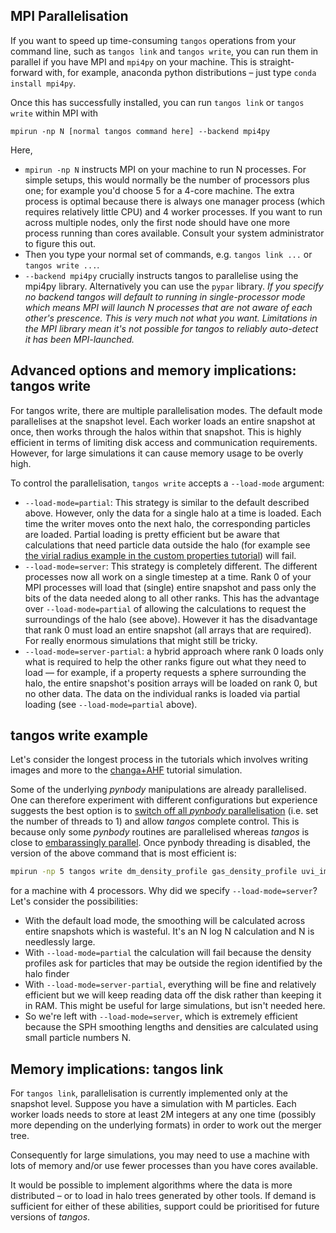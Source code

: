 MPI Parallelisation
-------------------

If you want to speed up time-consuming `tangos` operations from your command line, such as `tangos link` and
`tangos write`, you can run them in parallel if you have MPI and `mpi4py` on your machine. This is straight-forward 
with, for example, anaconda python distributions – just type `conda install mpi4py`. 

Once this has successfully installed, you can run `tangos link` or `tangos write` within MPI with 

```
mpirun -np N [normal tangos command here] --backend mpi4py
```
Here,
 * `mpirun -np N` instructs MPI on your machine to run N processes. For simple setups, this would normally be 
    the number of processors plus one; for example you'd choose 5 for a 4-core machine.
    The extra process is optimal because there is always one manager process (which requires relatively little CPU) 
    and 4 worker processes. 
    If you want to run across multiple nodes, only the first node should have one more process running than cores available. 
    Consult your system administrator to figure this out. 
 *  Then you type your normal set of commands, e.g. `tangos link ...` or `tangos write ...`.
 * `--backend mpi4py` crucially instructs tangos to parallelise using the mpi4py library. 
   Alternatively you can use the `pypar` library. 
   *If you specify no backend tangos will default to running in single-processor mode which means MPI will launch N processes 
   that are not aware of each other's prescence. This is very much not what you want. 
   Limitations in the MPI library mean it's not possible for tangos to reliably auto-detect it has been MPI-launched.*
 

Advanced options and memory implications: tangos write
-------------------------------------------------------

For tangos write, there are multiple parallelisation modes. The default mode parallelises at the snapshot level.
Each worker loads an entire snapshot at once, then works through the halos within that snapshot. This is highly efficient
in terms of limiting disk access and communication requirements. However, for large simulations it can cause memory
usage to be overly high.

To control the parallelisation, `tangos write` accepts a `--load-mode` argument:


* `--load-mode=partial`: This strategy is similar to the default described above. However, only the data for a single 
  halo at a time is loaded. Each time the writer moves onto the next halo, the corresponding particles are loaded.
  Partial loading is pretty efficient but be aware that calculations that need particle data outside the halo
  (for example see [the virial radius example in the custom properties tutorial](custom_properties.md#using-the-particle-data-outside-the-halo))
   will fail.
* `--load-mode=server`: This strategy is completely different. The different processes now all work on a single timestep
  at a time. Rank 0 of your MPI processes will load that (single) entire snapshot and pass 
   only the bits of the data needed along to all other ranks. This has the advantage over 
   `--load-mode=partial` of allowing the calculations to request the surroundings of the halo (see above). 
   However it has the disadvantage that rank 0 must load an entire snapshot (all arrays that are required). 
   For really enormous simulations that might still be tricky.
* `--load-mode=server-partial`: a hybrid approach where rank 0 loads only what is required to help the other ranks 
   figure out what they need to load — for example, if a property requests a sphere surrounding the halo, 
   the entire snapshot's position arrays will be loaded on rank 0, but no other data. 
   The data on the individual ranks is loaded via partial loading (see `--load-mode=partial` above). 


tangos write example 
---------------------

Let's consider the longest process in the tutorials which involves writing images and more to 
the [changa+AHF](first_steps_changa+ahf.md) tutorial simulation. 

Some of the underlying _pynbody_ manipulations are already parallelised. One can therefore experiment
with different configurations but experience suggests the best option is to 
[switch off all _pynbody_ parallelisation](https://pynbody.github.io/pynbody/tutorials/threads.html)
(i.e. set the number of threads to 1) and allow _tangos_ complete control. This is because only some _pynbody_ routines
are parallelised whereas _tangos_ is close to [embarassingly parallel](https://en.wikipedia.org/wiki/Embarrassingly_parallel).
Once pynbody threading is disabled, the version of the above command that is most efficient is:

 ```bash
mpirun -np 5 tangos write dm_density_profile gas_density_profile uvi_image --with-prerequisites --include-only="NDM()>5000" --for tutorial_changa --backend mpi4py --load-mode server
```

for a machine with 4 processors. Why did we specify `--load-mode=server`? Let's consider the possibilities:

 * With the default load mode, the smoothing will be calculated across entire snapshots which is wasteful. It's an
   N log N calculation and N is needlessly large. 
 * With `--load-mode=partial` the calculation will fail because the density profiles ask for particles that may be
   outside the region identified by the halo finder
 * With `--load-mode=server-partial`, everything will be fine and relatively efficient 
   but we will keep reading data off the disk rather than keeping it in RAM. This might be useful for large simulations, 
   but isn't needed here.
 * So we're left with `--load-mode=server`, which is extremely efficient because the SPH smoothing
   lengths and densities are calculated using small particle numbers N.

Memory implications: tangos link
------------------------------------

For `tangos link`, parallelisation is currently implemented only at the snapshot level. Suppose you have a simulation
with M particles. Each worker loads needs to store at least 2M integers at any one time (possibly more depending on the 
underlying formats) in order to work out the merger tree.

Consequently for large simulations, you may need to use a machine with lots of memory and/or use fewer processes than you have 
cores available.

It would be possible to implement algorithms where the data is more distributed – or to load in halo trees generated by
other tools. If demand is sufficient for either of these abilities, support could
be prioritised for future versions of _tangos_.

